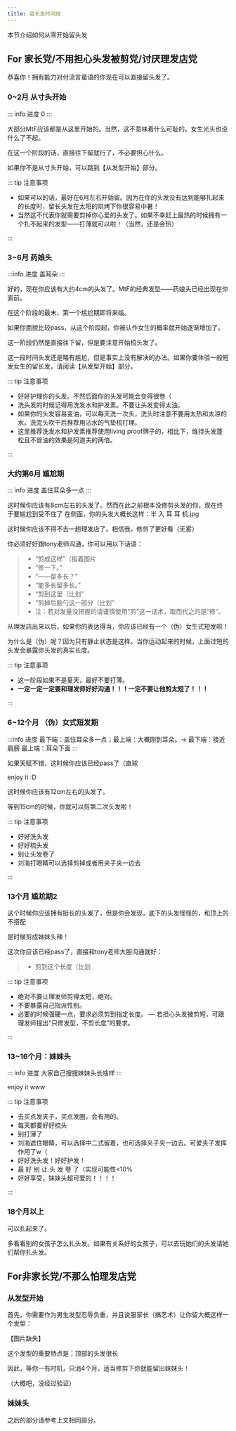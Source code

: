 ```yaml
---
title: 留长发时间线
---
```


本节介绍如何从零开始留头发

## For 家长党/不用担心头发被剪党/讨厌理发店党

恭喜你！拥有能力对付流言蜚语的你现在可以直接留头发了。

### 0~2月 从寸头开始

::: info 进度
0
:::

大部分MtF应该都是从这里开始的。当然，这不意味着什么可耻的。女生光头也没什么了不起。

在这一个阶段的话，直接往下留就行了，不必要担心什么。

如果你不是从寸头开始，可以跳到【从发型开始】部分。

::: tip 注意事项

- 如果可以的话，最好在6月左右开始留。因为在你的头发没有达到能够扎起来的长度时，留长头发在太阳的烘烤下你很容易中暑！
- 当然这不代表你就需要剪掉你心爱的头发了。如果不幸赶上最热的时候拥有一个扎不起来的发型——打薄就可以啦！（当然，还是会热）

:::

### 3~6月 药娘头

:::info 进度
盖耳朵
:::

好的，现在你应该有大约4cm的头发了。MtF的经典发型——药娘头已经出现在你面前。

在这个阶段的最末，第一个尴尬期即将来临。

如果你面貌比较pass，从这个阶段起，你被认作女生的概率就开始逐渐增加了。

这一阶段仍然是直接往下留，但是要注意开始梳头发了。

这一段时间头发还是略有尴尬，但是事实上没有解决的办法。如果你要体验一般短发女生的留长发，请阅读【从发型开始】部分。

::: tip 注意事项

- 好好护理你的头发。不然后面你的头发可能会变得很卷（
- 洗头发的时候记得用洗发水和护发素。不要让头发变得太油。
- 如果你的头发容易变油，可以每天洗一次头，洗头时注意不要用太热和太凉的水。洗完头吹干后推荐用沾水的气垫梳打理。
- 这里推荐洗发水和护发素推荐使用living proof牌子的，相比下，维持头发蓬松且不冒油的效果是阿道夫的两倍。

:::

### 大约第6月 尴尬期

::: info 进度
盖住耳朵多一点
:::

这时候你应该有8cm左右的头发了。然而在此之前根本没修剪头发的你，现在终于要尴尬到受不住了
在侧面，你的头发大概长这样：半 入 耳 耳 机.jpg

这时候你应该不得不去一趟理发店了。相信我，修剪了更好看（无雾）

你必须好好跟tony老师沟通，你可以用以下话语：

> - “剪成这样”（指着图片
> - “修一下。”
> - “——留多长？”
> - “能多长留多长。”
> - “剪到这里（比划”
> - “剪掉后脑勺这一部分（比划”
> - 注：若对发量没把握的请谨慎使用“剪”这一话术，取而代之的是“修”。

从理发店出来以后，如果你的表达得当，你应该已经有一个（伪）女生式短发啦！

为什么是（伪）呢？因为只有静止状态是这样。当你运动起来的时候，上面过短的头发会暴露你头发的真实长度。

::: tip 注意事项

- 这一阶段如果不是夏天，最好不要打薄。
- **一定一定一定要和理发师好好沟通！！！一定不要让他剪太短了！！！**

:::

### 6~12个月 （伪）女式短发期

:::info 进度
最下端：盖住耳朵多一点；最上端：大概刚到耳朵。-> 最下端：接近肩膀 最上端：耳朵下面
:::

如果天赋不错，这时候你应该已经pass了（直球

enjoy it :D

这时候你应该有12cm左右的头发了。

等到15cm的时候，你就可以剪第二次头发啦！

::: tip 注意事项

- 好好洗头发
- 好好梳头发
- 别让头发卷了
- 刘海打眼睛可以选择剪掉或者用夹子夹一边去

:::

### 13个月 尴尬期2

这个时候你应该拥有挺长的头发了，但是你会发现，底下的头发怪怪的，和顶上的不搭配

是时候剪成妹妹头辣！

这次你应该已经pass了，直接和tony老师大胆沟通就好：

> - 剪到这个长度（比划

::: tip 注意事项

- 绝对不要让理发师剪得太短，绝对。
- 不要暴露自己指派性别。
- 必要的时候强硬一点，要求必须剪到指定长度。
— 若担心头发被剪短，可跟理发师提出“只修发型，不剪长度”的要求。

:::

### 13~16个月：妹妹头

::: info 进度
大家自己搜搜妹妹头长啥样
:::

enjoy it www

::: tip 注意事项

- 去买点发夹子，买点发圈，会有用的。
- 每天都要好好梳头
- 别打薄了
- 刘海遮住眼睛，可以选择中二式留着，也可选择夹子夹一边去。可爱夹子发挥作用了w（
- 好好洗头发！好好护发！
- 最 好 别 让 头 发 卷 了（实现可能性<10%
- 好好享受，妹妹头超可爱的！！！！

:::

### 18个月以上

可以扎起来了。

多看看别的女孩子怎么扎头发。如果有关系好的女孩子，可以去玩她们的头发请她们帮你扎头发。

## For非家长党/不那么怕理发店党

### 从发型开始

首先，你需要作为男生发型忍辱负重，并且说服家长（搞艺术）让你留大概这样一个发型：

【图片缺失】

这个发型的重要特点是：顶部的头发很长

因此，等你一有时机，只消4个月，适当修剪下你就能留出妹妹头！

（大概吧，没经过验证）

### 妹妹头

之后的部分请参考上文相同部分。
